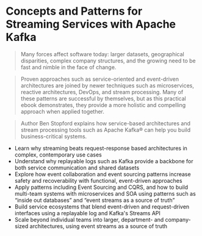 # Concepts and Patterns for Streaming Services with Apache Kafka

> Many forces affect software today: larger datasets, geographical disparities, complex company structures, and the growing need to be fast and nimble in the face of change.

> Proven approaches such as service-oriented and event-driven architectures are joined by newer techniques such as microservices, reactive architectures, DevOps, and stream processing. Many of these patterns are successful by themselves, but as this practical ebook demonstrates, they provide a more holistic and compelling approach when applied together.

> Author Ben Stopford explains how service-based architectures and stream processing tools such as Apache Kafka® can help you build business-critical systems.


* Learn why streaming beats request-response based architectures in complex, contemporary use cases
* Understand why replayable logs such as Kafka provide a backbone for both service communication and shared datasets
* Explore how event collaboration and event sourcing patterns increase safety and recoverability with functional, event-driven approaches
* Apply patterns including Event Sourcing and CQRS, and how to build multi-team systems with microservices and SOA using patterns such as “inside out databases” and “event streams as a source of truth”
* Build service ecosystems that blend event-driven and request-driven interfaces using a replayable log and Kafka's Streams API
* Scale beyond individual teams into larger, department- and company-sized architectures, using event streams as a source of truth
